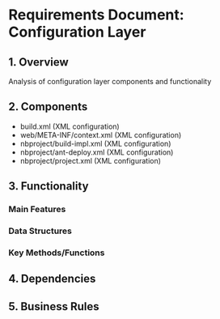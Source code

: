 # Requirements Document: Configuration Layer

## 1. Overview
Analysis of configuration layer components and functionality

## 2. Components
- build.xml (XML configuration)
- web/META-INF/context.xml (XML configuration)
- nbproject/build-impl.xml (XML configuration)
- nbproject/ant-deploy.xml (XML configuration)
- nbproject/project.xml (XML configuration)

## 3. Functionality
### Main Features

### Data Structures

### Key Methods/Functions

## 4. Dependencies

## 5. Business Rules


